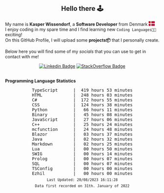 ## <p align="center">Hello there 🕹️</p>

My name is **Kasper Wissendorf**, a **Software Developer** from Denmark <img src="/icons/denmark85.PNG" width="20"><br/>
I enjoy coding in my spare time and I find learning new `Coding Languages👨‍💻` exciting!<br/>
On this GitHub Profile, I will upload some **projects📦** that I personally create.

Below here you will find some of my *socials* that you can use to get in contact with me! 

<div align="center">
  
[![Linkedin Badge](https://img.shields.io/badge/-LinkedIn-blue?style=flat-square&logo=Linkedin&logoColor=white)](https://www.linkedin.com/in/kasper-wissendorf-7279011b6/)
[![StackOverflow Badge](https://img.shields.io/badge/-Stack%20Overflow-FE7A16?style=flat-square&logo=Stack-Overflow&logoColor=white)](https://stackoverflow.com/users/18100435/kasper-wissendorf)
</div>

<br>
<strong>Programming Language Statistics</strong>
<br>
<div align="center">
<pre>
TypeScript      |  419 hours 53 minutes
HTML            |  248 hours 03 minutes
C#              |  172 hours 55 minutes
CSS             |  124 hours 38 minutes
Python          |   66 hours 11 minutes
Binary          |   45 hours 08 minutes
JavaScript      |   27 hours 06 minutes
C++             |   25 hours 24 minutes
mcfunction      |   24 hours 48 minutes
Blazor          |   03 hours 37 minutes
Java            |   02 hours 32 minutes
Markdown        |   02 hours 25 minutes
Lua             |   00 hours 50 minutes
SWIG            |   00 hours 14 minutes
Prolog          |   00 hours 07 minutes
SQL             |   00 hours 07 minutes
TSConfig        |   00 hours 00 minutes
Ezhil           |   00 hours 00 minutes
<sub>Last Updated: 20/08/2023 16:11:28</sub>
<sub>Data first recorded on 31th. January of 2022</sub>
</pre>
</div>

